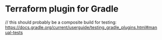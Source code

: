 # Terraform plugin for Gradle

// this should probably be a composite build for testing: https://docs.gradle.org/current/userguide/testing_gradle_plugins.html#manual-tests

